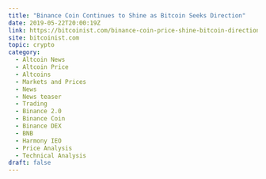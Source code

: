 ```yaml
---
title: "Binance Coin Continues to Shine as Bitcoin Seeks Direction"
date: 2019-05-22T20:00:19Z
link: https://bitcoinist.com/binance-coin-price-shine-bitcoin-direction/?utm_medium=RSS&utm_source=hune
site: bitcoinist.com
topic: crypto
category:
  - Altcoin News
  - Altcoin Price
  - Altcoins
  - Markets and Prices
  - News
  - News teaser
  - Trading
  - Binance 2.0
  - Binance Coin
  - Binance DEX
  - BNB
  - Harmony IEO
  - Price Analysis
  - Technical Analysis
draft: false
---
```

